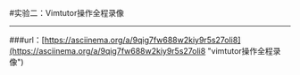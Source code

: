 #实验二：Vimtutor操作全程录像

----------


###url：[https://asciinema.org/a/9qig7fw688w2kiy9r5s27oli8](https://asciinema.org/a/9qig7fw688w2kiy9r5s27oli8 "vimtutor操作全程录像")